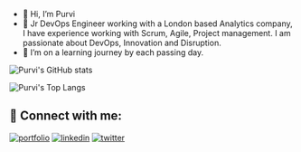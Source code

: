 - 👋 Hi, I’m Purvi
- 👀 Jr DevOps Engineer working with a London based Analytics company, I have experience working with Scrum, Agile, Project management. I am passionate about DevOps, Innovation and Disruption.
- 💞️ I’m on a learning journey by each passing day. 

<!---
ThakkarPurvi/ThakkarPurvi is a ✨ special ✨ repository because its `README.md` (this file) appears on your GitHub profile.
You can click the Preview link to take a look at your changes.
--->

![Purvi's GitHub stats](https://github-readme-stats.vercel.app/api?username=ThakkarPurvi&show_icons=true&theme=Gradient)

![Purvi's Top Langs](https://github-readme-stats.vercel.app/api/top-langs/?username=ThakkarPurvi&hide_progress=true)

## 🔗 Connect with me: 
[![portfolio](https://img.shields.io/badge/my_portfolio-000?style=for-the-badge&logo=ko-fi&logoColor=white)](https://github.com/ThakkarPurvi?tab=repositories)
[![linkedin](https://img.shields.io/badge/linkedin-0A66C2?style=for-the-badge&logo=linkedin&logoColor=white)](https://www.linkedin.com/in/thakkarpurvilondon/)
[![twitter](https://img.shields.io/badge/twitter-1DA1F2?style=for-the-badge&logo=twitter&logoColor=white)](https://twitter.com/purvi41)
